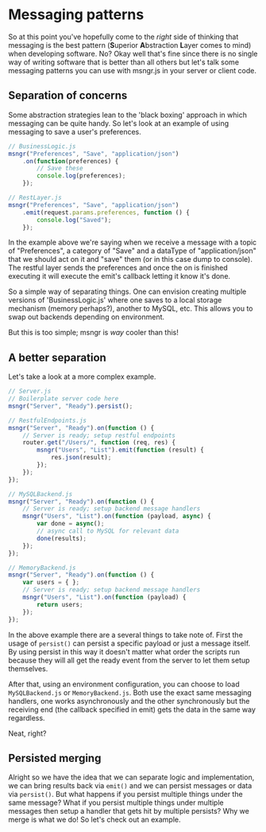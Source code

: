 # Messaging patterns
So at this point you've hopefully come to the *right* side of thinking that messaging is the best pattern (**S**uperior  **A**bstraction **L**ayer comes to mind) when developing software. No? Okay well that's fine since there is no single way of writing software that is better than all others but let's talk some messaging patterns you can use with msngr.js in your server or client code.

## Separation of concerns
Some abstraction strategies lean to the 'black boxing' approach in which messaging can be quite handy. So let's look at an example of using messaging to save a user's preferences.

```javascript
// BusinessLogic.js
msngr("Preferences", "Save", "application/json")
    .on(function(preferences) {
        // Save these
        console.log(preferences);
    });
```
```javascript
// RestLayer.js
msngr("Preferences", "Save", "application/json")
    .emit(request.params.preferences, function () {
        console.log("Saved");
    });
```

In the example above we're saying when we receive a message with a topic of "Preferences", a category of "Save" and a dataType of "application/json" that we should act on it and "save" them (or in this case dump to console). The restful layer sends the preferences and once the on is finished executing it will execute the emit's callback letting it know it's done.

So a simple way of separating things. One can envision creating multiple versions of 'BusinessLogic.js' where one saves to a local storage mechanism (memory perhaps?), another to MySQL, etc. This allows you to swap out backends depending on environment.

But this is too simple; msngr is *way* cooler than this!

## A better separation
Let's take a look at a more complex example.

```javascript
// Server.js
// Boilerplate server code here
msngr("Server", "Ready").persist();
```
```javascript
// RestfulEndpoints.js
msngr("Server", "Ready").on(function () {
    // Server is ready; setup restful endpoints
    router.get("/Users/", function (req, res) {
        msngr("Users", "List").emit(function (result) {
            res.json(result);
        });
    });
});
```
```javascript
// MySQLBackend.js
msngr("Server", "Ready").on(function () {
    // Server is ready; setup backend message handlers
    msngr("Users", "List").on(function (payload, async) {
        var done = async();
        // async call to MySQL for relevant data
        done(results);
    });
});
```
```javascript
// MemoryBackend.js
msngr("Server", "Ready").on(function () {
    var users = { };
    // Server is ready; setup backend message handlers
    msngr("Users", "List").on(function (payload) {
        return users;
    });
});
```
In the above example there are a several things to take note of. First the usage of ```persist()``` can persist a specific payload or just a message itself. By using persist in this way it doesn't matter what order the scripts run because they will all get the ready event from the server to let them setup themselves.

After that, using an environment configuration, you can choose to load ```MySQLBackend.js``` or ```MemoryBackend.js```. Both use the exact same messaging handlers, one works asynchronously and the other synchronously but the receiving end (the callback specified in emit) gets the data in the same way regardless.

Neat, right?

## Persisted merging
Alright so we have the idea that we can separate logic and implementation, we can bring results back via ```emit()``` and we can persist messages or data via ```persist()```. But what happens if you persist multiple things under the same message? What if you persist multiple things under multiple messages then setup a handler that gets hit by multiple persists? Why we merge is what we do! So let's check out an example.
